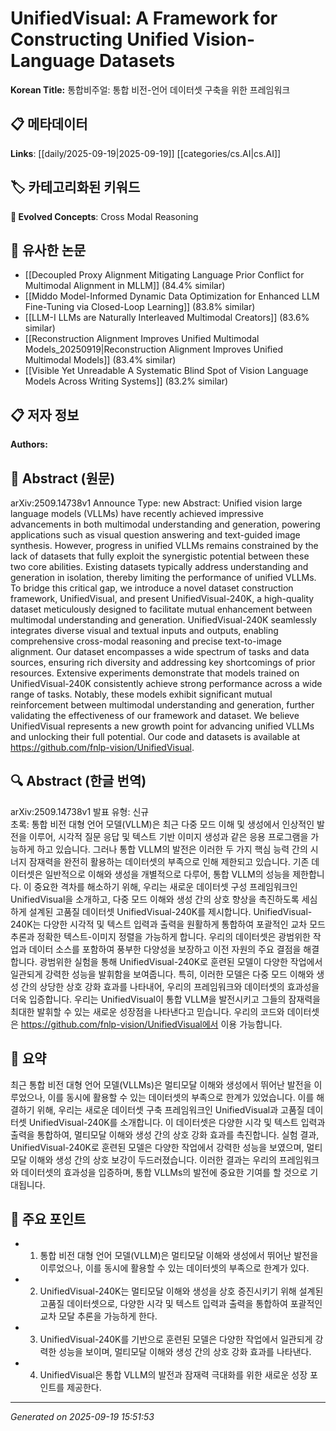 
# UnifiedVisual: A Framework for Constructing Unified Vision-Language Datasets

**Korean Title:** 통합비주얼: 통합 비전-언어 데이터셋 구축을 위한 프레임워크

## 📋 메타데이터

**Links**: [[daily/2025-09-19|2025-09-19]] [[categories/cs.AI|cs.AI]]

## 🏷️ 카테고리화된 키워드
**🚀 Evolved Concepts**: Cross Modal Reasoning

## 🔗 유사한 논문
- [[Decoupled Proxy Alignment Mitigating Language Prior Conflict for Multimodal Alignment in MLLM]] (84.4% similar)
- [[Middo Model-Informed Dynamic Data Optimization for Enhanced LLM Fine-Tuning via Closed-Loop Learning]] (83.8% similar)
- [[LLM-I LLMs are Naturally Interleaved Multimodal Creators]] (83.6% similar)
- [[Reconstruction Alignment Improves Unified Multimodal Models_20250919|Reconstruction Alignment Improves Unified Multimodal Models]] (83.4% similar)
- [[Visible Yet Unreadable A Systematic Blind Spot of Vision Language Models Across Writing Systems]] (83.2% similar)

## 📋 저자 정보

**Authors:** 

## 📄 Abstract (원문)

arXiv:2509.14738v1 Announce Type: new 
Abstract: Unified vision large language models (VLLMs) have recently achieved impressive advancements in both multimodal understanding and generation, powering applications such as visual question answering and text-guided image synthesis. However, progress in unified VLLMs remains constrained by the lack of datasets that fully exploit the synergistic potential between these two core abilities. Existing datasets typically address understanding and generation in isolation, thereby limiting the performance of unified VLLMs. To bridge this critical gap, we introduce a novel dataset construction framework, UnifiedVisual, and present UnifiedVisual-240K, a high-quality dataset meticulously designed to facilitate mutual enhancement between multimodal understanding and generation. UnifiedVisual-240K seamlessly integrates diverse visual and textual inputs and outputs, enabling comprehensive cross-modal reasoning and precise text-to-image alignment. Our dataset encompasses a wide spectrum of tasks and data sources, ensuring rich diversity and addressing key shortcomings of prior resources. Extensive experiments demonstrate that models trained on UnifiedVisual-240K consistently achieve strong performance across a wide range of tasks. Notably, these models exhibit significant mutual reinforcement between multimodal understanding and generation, further validating the effectiveness of our framework and dataset. We believe UnifiedVisual represents a new growth point for advancing unified VLLMs and unlocking their full potential. Our code and datasets is available at https://github.com/fnlp-vision/UnifiedVisual.

## 🔍 Abstract (한글 번역)

arXiv:2509.14738v1 발표 유형: 신규  
초록: 통합 비전 대형 언어 모델(VLLM)은 최근 다중 모드 이해 및 생성에서 인상적인 발전을 이루어, 시각적 질문 응답 및 텍스트 기반 이미지 생성과 같은 응용 프로그램을 가능하게 하고 있습니다. 그러나 통합 VLLM의 발전은 이러한 두 가지 핵심 능력 간의 시너지 잠재력을 완전히 활용하는 데이터셋의 부족으로 인해 제한되고 있습니다. 기존 데이터셋은 일반적으로 이해와 생성을 개별적으로 다루어, 통합 VLLM의 성능을 제한합니다. 이 중요한 격차를 해소하기 위해, 우리는 새로운 데이터셋 구성 프레임워크인 UnifiedVisual을 소개하고, 다중 모드 이해와 생성 간의 상호 향상을 촉진하도록 세심하게 설계된 고품질 데이터셋 UnifiedVisual-240K를 제시합니다. UnifiedVisual-240K는 다양한 시각적 및 텍스트 입력과 출력을 원활하게 통합하여 포괄적인 교차 모드 추론과 정확한 텍스트-이미지 정렬을 가능하게 합니다. 우리의 데이터셋은 광범위한 작업과 데이터 소스를 포함하여 풍부한 다양성을 보장하고 이전 자원의 주요 결점을 해결합니다. 광범위한 실험을 통해 UnifiedVisual-240K로 훈련된 모델이 다양한 작업에서 일관되게 강력한 성능을 발휘함을 보여줍니다. 특히, 이러한 모델은 다중 모드 이해와 생성 간의 상당한 상호 강화 효과를 나타내어, 우리의 프레임워크와 데이터셋의 효과성을 더욱 입증합니다. 우리는 UnifiedVisual이 통합 VLLM을 발전시키고 그들의 잠재력을 최대한 발휘할 수 있는 새로운 성장점을 나타낸다고 믿습니다. 우리의 코드와 데이터셋은 https://github.com/fnlp-vision/UnifiedVisual에서 이용 가능합니다.

## 📝 요약

최근 통합 비전 대형 언어 모델(VLLMs)은 멀티모달 이해와 생성에서 뛰어난 발전을 이루었으나, 이를 동시에 활용할 수 있는 데이터셋의 부족으로 한계가 있었습니다. 이를 해결하기 위해, 우리는 새로운 데이터셋 구축 프레임워크인 UnifiedVisual과 고품질 데이터셋 UnifiedVisual-240K를 소개합니다. 이 데이터셋은 다양한 시각 및 텍스트 입력과 출력을 통합하여, 멀티모달 이해와 생성 간의 상호 강화 효과를 촉진합니다. 실험 결과, UnifiedVisual-240K로 훈련된 모델은 다양한 작업에서 강력한 성능을 보였으며, 멀티모달 이해와 생성 간의 상호 보강이 두드러졌습니다. 이러한 결과는 우리의 프레임워크와 데이터셋의 효과성을 입증하며, 통합 VLLMs의 발전에 중요한 기여를 할 것으로 기대됩니다.

## 🎯 주요 포인트

- 1. 통합 비전 대형 언어 모델(VLLM)은 멀티모달 이해와 생성에서 뛰어난 발전을 이루었으나, 이를 동시에 활용할 수 있는 데이터셋의 부족으로 한계가 있다.

- 2. UnifiedVisual-240K는 멀티모달 이해와 생성을 상호 증진시키기 위해 설계된 고품질 데이터셋으로, 다양한 시각 및 텍스트 입력과 출력을 통합하여 포괄적인 교차 모달 추론을 가능하게 한다.

- 3. UnifiedVisual-240K를 기반으로 훈련된 모델은 다양한 작업에서 일관되게 강력한 성능을 보이며, 멀티모달 이해와 생성 간의 상호 강화 효과를 나타낸다.

- 4. UnifiedVisual은 통합 VLLM의 발전과 잠재력 극대화를 위한 새로운 성장 포인트를 제공한다.

---

*Generated on 2025-09-19 15:51:53*